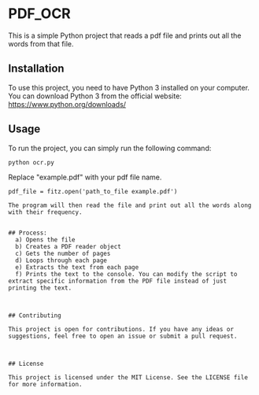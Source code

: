 # PDF_OCR

This is a simple Python project that reads a pdf file and prints out all the words from that file.

## Installation

To use this project, you need to have Python 3 installed on your computer. You can download Python 3 from the official website: https://www.python.org/downloads/


## Usage

To run the project, you can simply run the following command:

```
python ocr.py
```
Replace "example.pdf" with your pdf file name.
```
pdf_file = fitz.open('path_to_file example.pdf')

The program will then read the file and print out all the words along with their frequency.


## Process:
  a) Opens the file 
  b) Creates a PDF reader object 
  c) Gets the number of pages 
  d) Loops through each page 
  e) Extracts the text from each page 
  f) Prints the text to the console. You can modify the script to extract specific information from the PDF file instead of just printing the text.



## Contributing

This project is open for contributions. If you have any ideas or suggestions, feel free to open an issue or submit a pull request.



## License

This project is licensed under the MIT License. See the LICENSE file for more information.

